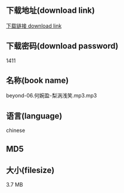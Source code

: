## 下载地址(download link)
[下载链接 download link](https://voluble-croquembouche-d321dc.netlify.app/?s=beyond-06.%E4%BD%95%E5%A9%89%E7%9B%88-%E6%A2%A8%E6%B6%A1%E6%B5%85%E7%AC%91.mp3)

## 下载密码(download password)
1411

## 名称(book name)
beyond-06.何婉盈-梨涡浅笑.mp3.mp3

## 语言(language)
chinese

## MD5


## 大小(filesize)
3.7 MB
